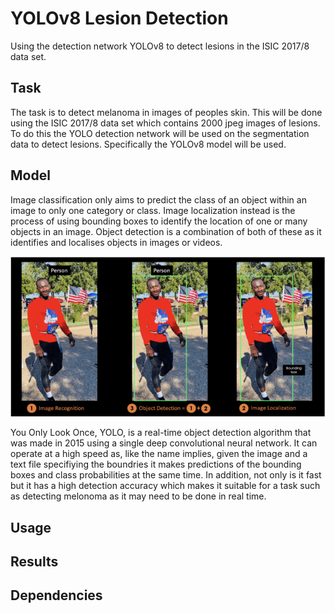 # YOLOv8 Lesion Detection

Using the detection network YOLOv8 to detect lesions in the ISIC 2017/8 data set.

## Task

The task is to detect melanoma in images of peoples skin. This will be done using the ISIC 
2017/8 data set which contains 2000 jpeg images of lesions. To do this the YOLO detection 
network will be used on the segmentation data to detect lesions. Specifically the YOLOv8 
model will be used.

## Model

Image classification only aims to predict the class of an object within an image to 
only one category or class. Image localization instead is the process of using bounding 
boxes to identify the location of one or many objects in an image. Object detection is a 
combination of both of these as it identifies and localises objects in images or videos. 

![Object Detection Example](readmeimages/ObjectDetection.PNG)

You Only Look Once, YOLO, is a real-time object detection algorithm that was made in 
2015 using a single deep convolutional neural network. It can operate at a high speed 
as, like the name implies, given the image and a text file specifiying the boundries 
it makes predictions of the bounding boxes and class probabilities at the same time. 
In addition, not only is it fast but it has a high detection accuracy which makes it 
suitable for a task such as detecting melonoma as it may need to be done in real time. 

## Usage



## Results



## Dependencies